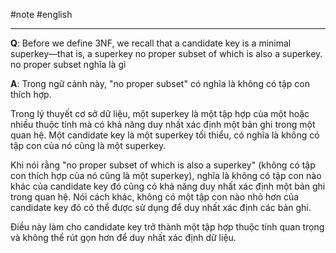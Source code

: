 #note #english 

---
**Q**: Before we define 3NF, we recall that a candidate key is a minimal superkey—that is, a superkey no proper subset of which is also a superkey. no proper subset nghĩa là gì

**A**: Trong ngữ cảnh này, "no proper subset" có nghĩa là không có tập con thích hợp.

Trong lý thuyết cơ sở dữ liệu, một superkey là một tập hợp của một hoặc nhiều thuộc tính mà có khả năng duy nhất xác định một bản ghi trong một quan hệ. Một candidate key là một superkey tối thiểu, có nghĩa là không có tập con của nó cũng là một superkey.

Khi nói rằng "no proper subset of which is also a superkey" (không có tập con thích hợp của nó cũng là một superkey), nghĩa là không có tập con nào khác của candidate key đó cũng có khả năng duy nhất xác định một bản ghi trong quan hệ. Nói cách khác, không có một tập con nào nhỏ hơn của candidate key đó có thể được sử dụng để duy nhất xác định các bản ghi.

Điều này làm cho candidate key trở thành một tập hợp thuộc tính quan trọng và không thể rút gọn hơn để duy nhất xác định dữ liệu.